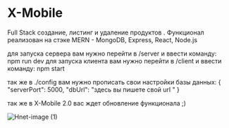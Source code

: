 # X-Mobile 

Full Stack создание, листинг и удаление продуктов . Функционал реализован на стэке MERN - MongoDB, Express, React, Node.js
 
для запуска сервера вам нужно перейти в /server и ввести команду: npm run dev 
для запуска клиента вам нужно перейти в /client и ввести команду: npm start

так же в ./config вам нужно прописать свои настройки базы данных: {
        "serverPort": 5000,
        "dbUrl": "здесь вы пишете свой url "
}

так же  в X-Mobile 2.0 вас ждет обновление функционала ;)








![Hnet-image (1)](https://user-images.githubusercontent.com/76630229/144768302-926af8c2-cca2-4523-98e2-01aa86c8e613.gif)



